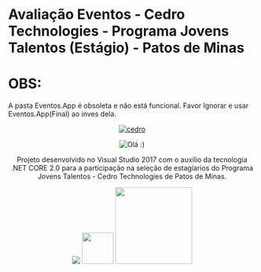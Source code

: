 # Avaliação Eventos - Cedro Technologies - 	Programa Jovens Talentos (Estágio) - Patos de Minas
# OBS:
A pasta Eventos.App é obsoleta e não está funcional. Favor Ignorar e usar Eventos.App(Final) ao inves dela.
<p align="center"><a href="http://www.cedrotech.com" target="_blank"><img src="http://www.cedrotech.com/wp-content/uploads/2015/10/logo-cedro.png" alt="cedro"></a></p>
<p align="center">
  <img src="https://media.giphy.com/media/u3NqET5KZHkOs/giphy.gif" alt="Olá :)"/>
</p>
<p align="center">Projeto desenvolvido no Visual Studio 2017 com o auxilio da tecnologia .NET CORE 2.0 para a participação na seleção de estagíarios do Programa Jovens Talentos - Cedro Technologies de Patos de Minas.</p>
<p align="center">
<img src="https://www.visualstudio.com/wp-content/uploads/2017/10/vs-ide.png">
<img src="https://www.iconfinder.com/icons/619553/download/png/128" width="64" height="64">
<img src="https://docs.microsoft.com/pt-br/dotnet/images/hub/netcore.svg" width="156" height="156">
</p>
